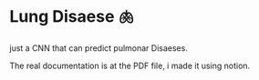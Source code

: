 # Lung Disaese 🫁
just a CNN that can predict pulmonar Disaeses.

The real documentation is at the PDF file, i made it using notion.
